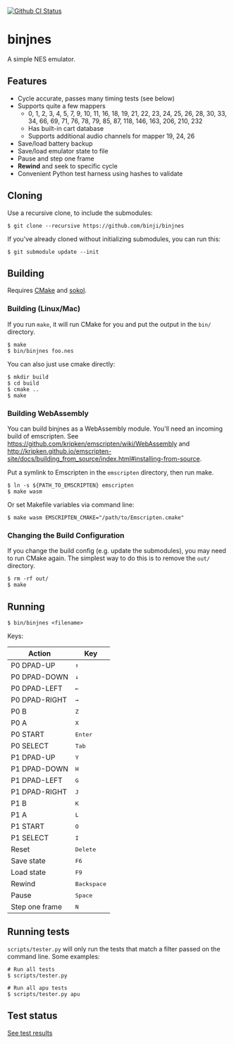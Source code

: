 [![Github CI Status](https://github.com/binji/binjnes/workflows/CI/badge.svg)](https://github.com/binji/binjnes)

# binjnes

A simple NES emulator.

## Features

* Cycle accurate, passes many timing tests (see below)
* Supports quite a few mappers
  * 0, 1, 2, 3, 4, 5, 7, 9, 10, 11, 16, 18, 19, 21, 22, 23, 24, 25, 26, 28, 30, 33, 34, 66, 69, 71, 76, 78, 79, 85, 87, 118, 146, 163, 206, 210, 232
  * Has built-in cart database
  * Supports additional audio channels for mapper 19, 24, 26
* Save/load battery backup
* Save/load emulator state to file
* Pause and step one frame
* **Rewind** and seek to specific cycle
* Convenient Python test harness using hashes to validate

## Cloning

Use a recursive clone, to include the submodules:

```
$ git clone --recursive https://github.com/binji/binjnes
```

If you've already cloned without initializing submodules, you can run this:

```
$ git submodule update --init
```

## Building

Requires [CMake](https://cmake.org) and
[sokol](https://github.com/floooh/sokol).

### Building (Linux/Mac)

If you run `make`, it will run CMake for you and put the output in the `bin/`
directory.

```
$ make
$ bin/binjnes foo.nes
```

You can also just use cmake directly:

```
$ mkdir build
$ cd build
$ cmake ..
$ make
```

### Building WebAssembly

You can build binjnes as a WebAssembly module. You'll need an incoming build of
emscripten. See https://github.com/kripken/emscripten/wiki/WebAssembly and
http://kripken.github.io/emscripten-site/docs/building_from_source/index.html#installing-from-source.

Put a symlink to Emscripten in the `emscripten` directory, then run make.

```
$ ln -s ${PATH_TO_EMSCRIPTEN} emscripten
$ make wasm
```
Or set Makefile variables via command line:
```
$ make wasm EMSCRIPTEN_CMAKE="/path/to/Emscripten.cmake"
```

### Changing the Build Configuration

If you change the build config (e.g. update the submodules), you may need to run CMake again.
The simplest way to do this is to remove the `out/` directory.

```
$ rm -rf out/
$ make
```

## Running

```
$ bin/binjnes <filename>
```

Keys:

| Action | Key |
| --- | --- |
| P0 DPAD-UP | <kbd>↑</kbd> |
| P0 DPAD-DOWN | <kbd>↓</kbd> |
| P0 DPAD-LEFT | <kbd>←</kbd> |
| P0 DPAD-RIGHT | <kbd>→</kbd> |
| P0 B | <kbd>Z</kbd> |
| P0 A | <kbd>X</kbd> |
| P0 START | <kbd>Enter</kbd> |
| P0 SELECT | <kbd>Tab</kbd> |
| P1 DPAD-UP | <kbd>Y</kbd> |
| P1 DPAD-DOWN | <kbd>H</kbd> |
| P1 DPAD-LEFT | <kbd>G</kbd> |
| P1 DPAD-RIGHT | <kbd>J</kbd> |
| P1 B | <kbd>K</kbd> |
| P1 A | <kbd>L</kbd> |
| P1 START | <kbd>O</kbd> |
| P1 SELECT | <kbd>I</kbd> |
| Reset | <kbd>Delete</kbd> |
| Save state | <kbd>F6</kbd> |
| Load state | <kbd>F9</kbd> |
| Rewind | <kbd>Backspace</kbd> |
| Pause | <kbd>Space</kbd> |
| Step one frame | <kbd>N</kbd> |

## Running tests

`scripts/tester.py` will only run the tests that match a filter passed on the
command line. Some examples:

```
# Run all tests
$ scripts/tester.py

# Run all apu tests
$ scripts/tester.py apu
```

## Test status

[See test results](test_results.md)

